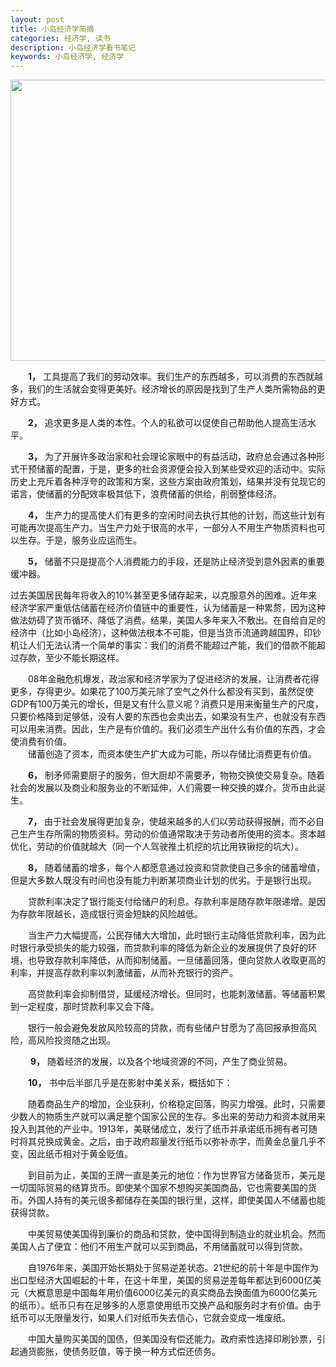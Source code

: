 ```yaml
---
layout: post
title: 小岛经济学简摘
categories: 经济学, 读书
description: 小岛经济学看书笔记
keywords: 小岛经济学, 经济学
---
```


<div align="center"><img width="900px" height="450px" src="https://jinbooooom.github.io/images/posts/201806/0.jpeg"/></div>

　　**1，** 工具提高了我们的劳动效率。我们生产的东西越多，可以消费的东西就越多，我们的生活就会变得更美好。经济增长的原因是找到了生产人类所需物品的更好方式。

　　**2，** 追求更多是人类的本性。个人的私欲可以促使自己帮助他人提高生活水平。

　　**3，** 为了开展许多政治家和社会理论家眼中的有益活动，政府总会通过各种形式干预储蓄的配置，于是，更多的社会资源便会投入到某些受欢迎的活动中。实际历史上充斥着各种浮夸的政策和方案，这些方案由政府策划，结果并没有兑现它的诺言，使储蓄的分配效率极其低下，浪费储蓄的供给，削弱整体经济。

　　**4，** 生产力的提高使人们有更多的空闲时间去执行其他的计划，而这些计划有可能再次提高生产力。当生产力处于很高的水平，一部分人不用生产物质资料也可以生存。于是，服务业应运而生。

　　**5，** 储蓄不只是提高个人消费能力的手段，还是防止经济受到意外因素的重要缓冲器。

  过去美国居民每年将收入的10%甚至更多储存起来，以克服意外的困难。近年来经济学家严重低估储蓄在经济价值链中的重要性，认为储蓄是一种累赘，因为这种做法妨碍了货币循环、降低了消费。结果，美国人多年来入不敷出。在自给自足的经济中（比如小岛经济），这种做法根本不可能，但是当货币流通跨越国界，印钞机让人们无法认清一个简单的事实：我们的消费不能超过产能，我们的借款不能超过存款，至少不能长期这样。

　　08年金融危机爆发，政治家和经济学家为了促进经济的发展，让消费者花得更多，存得更少。如果花了100万美元除了空气之外什么都没有买到，虽然促使GDP有100万美元的增长，但是又有什么意义呢？消费只是用来衡量生产的尺度，只要价格降到足够低，没有人要的东西也会卖出去，如果没有生产，也就没有东西可以用来消费。因此，生产是有价值的。我们必须生产出什么有价值的东西，才会使消费有价值。  
　　储蓄创造了资本，而资本使生产扩大成为可能，所以存储比消费更有价值。

　　**6，** 制矛师需要厨子的服务，但大厨却不需要矛，物物交换使交易复杂。随着社会的发展以及商业和服务业的不断延伸，人们需要一种交换的媒介。货币由此诞生。

　　**7，** 由于社会发展得更加复杂，使越来越多的人们以劳动获得报酬，而不必自己生产生存所需的物质资料。劳动的价值通常取决于劳动者所使用的资本。资本越优化，劳动的价值就越大（同一个人驾驶推土机挖的坑比用铁锹挖的坑大）。


　　**8，** 随着储蓄的增多，每个人都愿意通过投资和贷款使自己多余的储蓄增值，但是大多数人既没有时间也没有能力判断某项商业计划的优劣。于是银行出现。

　　贷款利率决定了银行能支付给储户的利息。存款利率是随存款年限递增。是因为存款年限越长，造成银行资金短缺的风险越低。

　　当生产力大幅提高，公民存储大大增加，此时银行主动降低贷款利率，因为此时银行承受损失的能力较强，而贷款利率的降低为新企业的发展提供了良好的环境，也导致存款利率降低，从而抑制储蓄。一旦储蓄回落，便向贷款人收取更高的利率，并提高存款利率以刺激储蓄，从而补充银行的资产。

　　高贷款利率会抑制借贷，延缓经济增长。但同时，也能刺激储蓄。等储蓄积累到一定程度，那时贷款利率又会下降。

　　银行一般会避免发放风险较高的贷款，而有些储户甘愿为了高回报承担高风险，高风险投资随之出现。


　　 **9，** 随着经济的发展，以及各个地域资源的不同，产生了商业贸易。


　　**10，** 书中后半部几乎是在影射中美关系，概括如下：

　　随着商品生产的增加，企业获利，价格稳定回落，购买力增强。此时，只需要少数人的物质生产就可以满足整个国家公民的生存。多出来的劳动力和资本就用来投入到其他的产业中。1913年，美联储成立，发行了纸币并承诺纸币拥有者可随时将其兑换成黄金。之后，由于政府超量发行纸币以弥补赤字，而黄金总量几乎不变，因此纸币相对于黄金贬值。

　　到目前为止，美国的王牌一直是美元的地位：作为世界官方储备货币，美元是一切国际贸易的结算货币。即使某个国家不想购买美国商品，它也需要美国的货币。外国人持有的美元很多都储存在美国的银行里，这样，即使美国人不储蓄也能获得贷款。

　　中美贸易使美国得到廉价的商品和贷款，使中国得到制造业的就业机会。然而美国人占了便宜：他们不用生产就可以买到商品，不用储蓄就可以得到贷款。

　　自1976年来，美国开始长期处于贸易逆差状态。21世纪的前十年是中国作为出口型经济大国崛起的十年，在这十年里，美国的贸易逆差每年都达到6000亿美元（大概意思是中国每年用价值6000亿美元的真实商品去换面值为6000亿美元的纸币）。纸币只有在足够多的人愿意使用纸币交换产品和服务时才有价值。由于纸币可以无限量发行，如果人们对纸币失去信心，它就会变成一堆废纸。

　　中国大量购买美国的国债，但美国没有偿还能力。政府索性选择印刷钞票，引起通货膨胀，使债务贬值，等于换一种方式偿还债务。
